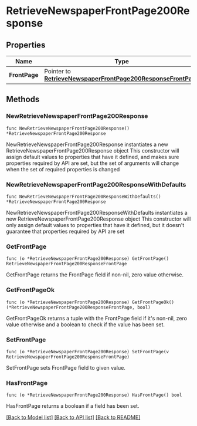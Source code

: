 # RetrieveNewspaperFrontPage200Response

## Properties

Name | Type | Description | Notes
------------ | ------------- | ------------- | -------------
**FrontPage** | Pointer to [**RetrieveNewspaperFrontPage200ResponseFrontPage**](RetrieveNewspaperFrontPage200ResponseFrontPage.md) |  | [optional] 

## Methods

### NewRetrieveNewspaperFrontPage200Response

`func NewRetrieveNewspaperFrontPage200Response() *RetrieveNewspaperFrontPage200Response`

NewRetrieveNewspaperFrontPage200Response instantiates a new RetrieveNewspaperFrontPage200Response object
This constructor will assign default values to properties that have it defined,
and makes sure properties required by API are set, but the set of arguments
will change when the set of required properties is changed

### NewRetrieveNewspaperFrontPage200ResponseWithDefaults

`func NewRetrieveNewspaperFrontPage200ResponseWithDefaults() *RetrieveNewspaperFrontPage200Response`

NewRetrieveNewspaperFrontPage200ResponseWithDefaults instantiates a new RetrieveNewspaperFrontPage200Response object
This constructor will only assign default values to properties that have it defined,
but it doesn't guarantee that properties required by API are set

### GetFrontPage

`func (o *RetrieveNewspaperFrontPage200Response) GetFrontPage() RetrieveNewspaperFrontPage200ResponseFrontPage`

GetFrontPage returns the FrontPage field if non-nil, zero value otherwise.

### GetFrontPageOk

`func (o *RetrieveNewspaperFrontPage200Response) GetFrontPageOk() (*RetrieveNewspaperFrontPage200ResponseFrontPage, bool)`

GetFrontPageOk returns a tuple with the FrontPage field if it's non-nil, zero value otherwise
and a boolean to check if the value has been set.

### SetFrontPage

`func (o *RetrieveNewspaperFrontPage200Response) SetFrontPage(v RetrieveNewspaperFrontPage200ResponseFrontPage)`

SetFrontPage sets FrontPage field to given value.

### HasFrontPage

`func (o *RetrieveNewspaperFrontPage200Response) HasFrontPage() bool`

HasFrontPage returns a boolean if a field has been set.


[[Back to Model list]](../README.md#documentation-for-models) [[Back to API list]](../README.md#documentation-for-api-endpoints) [[Back to README]](../README.md)


